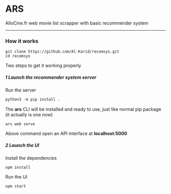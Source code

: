 # ARS

AlloCine.fr web movie list scrapper with basic recommender system

<hr>

### How it works

```
git clone https://github.com/Al-Karid/recomsys.git
cd recomsys
```

Two steps to get it working properly

##### 1 Launch the recommender system server

Run the server

```python
python3 -m pip install .
```

The <b>ars</b> CLI will be installed and ready to use, just like normal pip package (it actually is one now)

```
ars web serve
```

Above command open an API interface at <b>localhost:5000</b>

##### 2 Launch the UI

Install the dependencies

```
npm install
```

Run the UI

```
npm start
```

